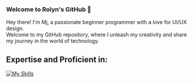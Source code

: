 ### Welcome to Rolyn's GitHub 👋

Hey there! I'm Mj, a passionate beginner programmer with a love for UI/UX design.                                                                     
Welcome to my GitHub repository, where I unleash my creativity and share my journey in the world of technology.


## Expertise and Proficient in:
[![My Skills](https://skillicons.dev/icons?i=java,r,html,php,xd,vscode&perline=3)](https://skillicons.dev)
<!--
**mjmmorales/mjmmorales** is a ✨ _special_ ✨ repository because its `README.md` (this file) appears on your GitHub profile.

Here are some ideas to get you started:

- 🔭 I’m currently working on ...
- 🌱 I’m currently learning ...
- 👯 I’m looking to collaborate on ...
- 🤔 I’m looking for help with ...
- 💬 Ask me about ...
- 📫 How to reach me: ...
- 😄 Pronouns: ...
- ⚡ Fun fact: ...
-->
